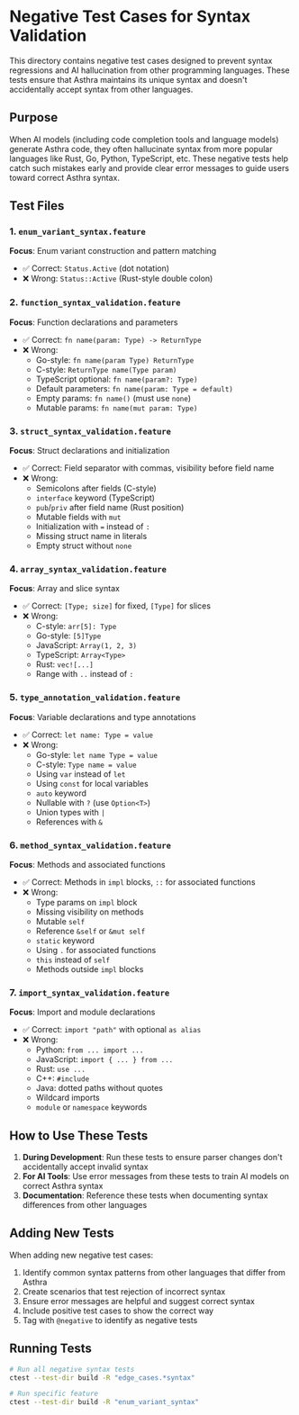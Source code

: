 # Negative Test Cases for Syntax Validation

This directory contains negative test cases designed to prevent syntax regressions and AI hallucination from other programming languages. These tests ensure that Asthra maintains its unique syntax and doesn't accidentally accept syntax from other languages.

## Purpose

When AI models (including code completion tools and language models) generate Asthra code, they often hallucinate syntax from more popular languages like Rust, Go, Python, TypeScript, etc. These negative tests help catch such mistakes early and provide clear error messages to guide users toward correct Asthra syntax.

## Test Files

### 1. `enum_variant_syntax.feature`
**Focus**: Enum variant construction and pattern matching
- ✅ Correct: `Status.Active` (dot notation)
- ❌ Wrong: `Status::Active` (Rust-style double colon)

### 2. `function_syntax_validation.feature`
**Focus**: Function declarations and parameters
- ✅ Correct: `fn name(param: Type) -> ReturnType`
- ❌ Wrong: 
  - Go-style: `fn name(param Type) ReturnType`
  - C-style: `ReturnType name(Type param)`
  - TypeScript optional: `fn name(param?: Type)`
  - Default parameters: `fn name(param: Type = default)`
  - Empty params: `fn name()` (must use `none`)
  - Mutable params: `fn name(mut param: Type)`

### 3. `struct_syntax_validation.feature`
**Focus**: Struct declarations and initialization
- ✅ Correct: Field separator with commas, visibility before field name
- ❌ Wrong:
  - Semicolons after fields (C-style)
  - `interface` keyword (TypeScript)
  - `pub`/`priv` after field name (Rust position)
  - Mutable fields with `mut`
  - Initialization with `=` instead of `:`
  - Missing struct name in literals
  - Empty struct without `none`

### 4. `array_syntax_validation.feature`
**Focus**: Array and slice syntax
- ✅ Correct: `[Type; size]` for fixed, `[Type]` for slices
- ❌ Wrong:
  - C-style: `arr[5]: Type`
  - Go-style: `[5]Type`
  - JavaScript: `Array(1, 2, 3)`
  - TypeScript: `Array<Type>`
  - Rust: `vec![...]`
  - Range with `..` instead of `:`

### 5. `type_annotation_validation.feature`
**Focus**: Variable declarations and type annotations
- ✅ Correct: `let name: Type = value`
- ❌ Wrong:
  - Go-style: `let name Type = value`
  - C-style: `Type name = value`
  - Using `var` instead of `let`
  - Using `const` for local variables
  - `auto` keyword
  - Nullable with `?` (use `Option<T>`)
  - Union types with `|`
  - References with `&`

### 6. `method_syntax_validation.feature`
**Focus**: Methods and associated functions
- ✅ Correct: Methods in `impl` blocks, `::` for associated functions
- ❌ Wrong:
  - Type params on `impl` block
  - Missing visibility on methods
  - Mutable `self`
  - Reference `&self` or `&mut self`
  - `static` keyword
  - Using `.` for associated functions
  - `this` instead of `self`
  - Methods outside `impl` blocks

### 7. `import_syntax_validation.feature`
**Focus**: Import and module declarations
- ✅ Correct: `import "path"` with optional `as alias`
- ❌ Wrong:
  - Python: `from ... import ...`
  - JavaScript: `import { ... } from ...`
  - Rust: `use ...`
  - C++: `#include`
  - Java: dotted paths without quotes
  - Wildcard imports
  - `module` or `namespace` keywords

## How to Use These Tests

1. **During Development**: Run these tests to ensure parser changes don't accidentally accept invalid syntax
2. **For AI Tools**: Use error messages from these tests to train AI models on correct Asthra syntax
3. **Documentation**: Reference these tests when documenting syntax differences from other languages

## Adding New Tests

When adding new negative test cases:

1. Identify common syntax patterns from other languages that differ from Asthra
2. Create scenarios that test rejection of incorrect syntax
3. Ensure error messages are helpful and suggest correct syntax
4. Include positive test cases to show the correct way
5. Tag with `@negative` to identify as negative tests

## Running Tests

```bash
# Run all negative syntax tests
ctest --test-dir build -R "edge_cases.*syntax"

# Run specific feature
ctest --test-dir build -R "enum_variant_syntax"
```